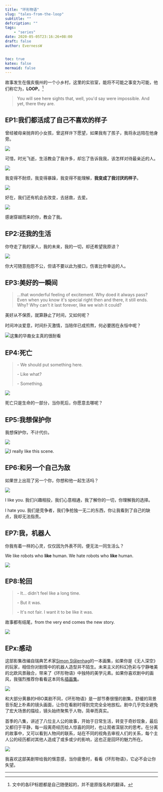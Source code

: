 ```yaml
---
title: "环形物语"
slug: "tales-from-the-loop"
subtitle: ""
defcription: ""
tags:
    - "series"
date: 2020-05-05T23:16:26+08:00
draft: false
author: EvernessW


toc: true
katex: false
mermaid: false
---
```


故事发生在俄亥俄州的一个小乡村，这里的实验室，能将不可能之事变为可能，他们称它为，**LOOP**。[^1]

> You will see here sights that, well, you'd say were impossible. And yet, there they are.

## EP1:我们都活成了自己不喜欢的样子

曾经被母亲抛弃的小女孩，曾这样许下愿望，如果我有了孩子，我将永远陪在他身旁。

![](https://awesome-image.oss-cn-beijing.aliyuncs.com/20200505235348.jpg)

可惜，时光飞逝，生活教会了我许多，却忘了告诉我我，该怎样对待最亲近的人。

![](https://awesome-image.oss-cn-beijing.aliyuncs.com/20200505235532.jpg)

我变得不耐烦，我变得暴躁，我变得不能理解，**我变成了我讨厌的样子**。

![](https://awesome-image.oss-cn-beijing.aliyuncs.com/20200505235758.jpg)

好在，我们还有机会去改变，去拯救，去爱。

![](https://awesome-image.oss-cn-beijing.aliyuncs.com/20200505235841.jpg)

感谢穿越而来的你，教会了我。

## EP2:还我的生活

你夺走了我的家人，我的未来，我的一切，却还希望我原谅？

![](https://awesome-image.oss-cn-beijing.aliyuncs.com/20200506165554.jpg)

你大可随意抱怨不公，但请不要以此为接口，伤害比你幸运的人。

## EP3:美好的一瞬间

> …that wonderful feeling of excitement. Why doed it always pass? Even when you know it's special right then and there, it still ends. Why? Why can't it last forever, like we wish it could?

美好从不保质，就算静止了时间，又如何呢？

时间冲淡爱意，时间扑灭激情，当陪伴已成煎熬，何必要困在永恒中呢？

![](https://awesome-image.oss-cn-beijing.aliyuncs.com/20200506171020.jpg "这集的华裔女主真的很耐看")



## EP4:死亡

> \- We should put something here.
>
> \- Like what?
>
> \- Something.

![](https://awesome-image.oss-cn-beijing.aliyuncs.com/20200506171510.jpg)

死亡只是生命的一部分，当你死后，你愿意去哪呢？

## EP5:我想保护你

我想保护你，不计代价。

![](https://awesome-image.oss-cn-beijing.aliyuncs.com/20200506172321.jpg)

![](https://awesome-image.oss-cn-beijing.aliyuncs.com/20200506172330.jpg "I really like this scene.")

## EP6:和另一个自己为敌

如果世上出现了另一个你，你想和他一起生活吗？

![](https://awesome-image.oss-cn-beijing.aliyuncs.com/20200506173253.jpg)

I like you. 我们兴趣相投，我们心意相通，我了解你的一切，你理解我的选择。

I hate you. 我们是竞争者，我们争抢独一无二的东西，你让我看到了自己的缺点，我却无法指责。

## EP7:我，机器人

你我有着一样的心灵，仅仅因为外表不同，便无法一同生活么？

We like robots who **like** human. We hate robots who **like** human.

![](https://awesome-image.oss-cn-beijing.aliyuncs.com/20200506173826.jpg)

## EP8:轮回

> \- It… didn't feel like a long time.
>
> \- But it was.
>
> \- It's not fair. I want it to be like it was.

故事都有结尾，from the very end comes the new story.

![](https://awesome-image.oss-cn-beijing.aliyuncs.com/20200506180946.jpg)



## EPx:感动

这部影集改编自瑞典艺术家[Simon Stålenhag](https://twitter.com/simonstalenhag)的一本画集，如果你是《无人深空》的玩家，相信你对剧情中的机器人造型并不陌生。未来主义的科幻色彩与宁静唯美的北欧风景融合，带来了《环形物语》中独特的美学元素。如果你喜欢剧中的画风，我强烈推荐你看看这本同名[插画集](https://thetrove.net/Books/Tales%20from%20the%20Loop/Tales%20From%20The%20Loop%20-%20English%20Edition%20%28Updated%29.pdf)。

![](https://awesome-image.oss-cn-beijing.aliyuncs.com/20200506175306.jpeg)

和大部分黄暴的HBO美剧不同，《环形物语》是一部节奏很慢的剧集，舒缓的背景音乐配上朴素的镜头画面，让你在看剧时得到完完全全地放松。剧中几乎完全避免了宏大场景的描绘，镜头始终聚焦于人物，简单而真实。

首季的八集，讲述了八位主人公的故事，开始于日常生活，转变于奇妙现象，最后又都归于平静，每一段离奇经历给人惊喜的同时，也让观者深层次的思考。在分离的故事中，又可以看到人物间的联系，站在不同的视角去审视人们的关系，每个主人公的经历都对其他人造成了或多或少的影响，这也正是回环的魅力所在。

![](https://awesome-image.oss-cn-beijing.aliyuncs.com/20200506181446.jpg)

我喜欢这部美剧带给我的惬意感，当你疲惫时，看看《环形物语》，它必不会让你失望。

---

[^1]: 文中的各EP标题都是自己随便起的，并不是原版名称的翻译。